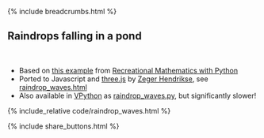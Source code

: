 {% include breadcrumbs.html %}

## Raindrops falling in a pond
<div class="header_line"><br/></div>

- Based on [this example](https://beltoforion.de/de/unterhaltungsmathematik/2d-wellengleichung.php) 
  from [Recreational Mathematics with Python](https://github.com/beltoforion/recreational_mathematics_with_python)
- Ported to Javascript and [three.js](https://threejs.org/) by [Zeger Hendrikse](https://github.com/zhendrikse/), see 
  [raindrop_waves.html](https://github.com/zhendrikse/science/blob/main/nature/code/raindrop_waves.html)
- Also available in [VPython](https://vpython.org/) as 
  [raindrop_waves.py](https://github.com/zhendrikse/physics-in-python/blob/main/vpython/raindrop_waves.py), but significantly slower!

{% include_relative code/raindrop_waves.html %}

<p style="clear: both;"></p>

{% include share_buttons.html %}